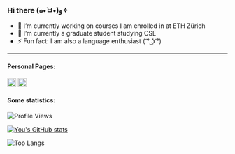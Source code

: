 ### Hi there (๑•̀ㅂ•́)و✧


- 🔭 I’m currently working on courses I am enrolled in at ETH Zürich
- 🌱 I’m currently a graduate student studying CSE
- ⚡ Fun fact: I am also a language enthusiast ( ͡° ͜ʖ ͡°)
---


#### Personal Pages:

[<img src='https://cdn-icons-png.flaticon.com/512/174/174857.png' alt='linkedin' height='20'>](https://www.linkedin.com/in/yyouwu/)
[<img src='https://cdn-icons-png.flaticon.com/512/6517/6517327.png' alt='PersonalHomepage' height='20'>](https://youwuyou.github.io/)


#### Some statistics:
![Profile Views](https://komarev.com/ghpvc/?username=youwuyou&label=PROFILE+VIEWS)

[![You's GitHub stats](https://github-readme-stats.vercel.app/api?username=youwuyou&theme=tokyonight&show_icon=true)](https://github.com/youwuyou/github-readme-stats)

![Top Langs](https://github-readme-stats.vercel.app/api/top-langs/?username=youwuyou&layout=compact&theme=tokyonight&show_icon=true)
